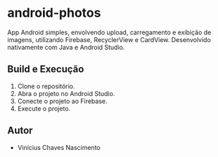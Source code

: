 # android-photos

App Android simples, envolvendo upload, carregamento e exibição de imagens, utilizando Firebase, RecyclerView e CardView. Desenvolvido nativamente com Java e Android Studio.

## Build e Execução

1. Clone o repositório.
2. Abra o projeto no Android Studio.
3. Conecte o projeto ao Firebase.
4. Execute o projeto.

## Autor

- Vinícius Chaves Nascimento
